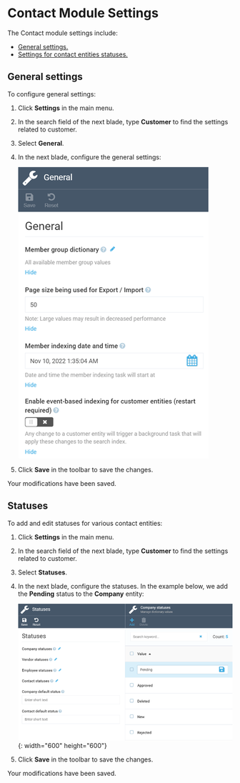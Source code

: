 ﻿# Contact Module Settings

The Contact module settings include:

* [General settings.](settings.md#general-settings)
* [Settings for contact entities statuses.](settings.md#statuses)

## General settings

To configure general settings:

1. Click **Settings** in the main menu.
1. In the search field of the next blade, type **Customer** to find the settings related to customer.
1. Select **General**.
1. In the next blade, configure the general settings:

    ![General settings](media/general_settings.png)

1. Click **Save** in the toolbar to save the changes.

Your modifications have been saved.

## Statuses

To add and edit statuses for various contact entities: 

1. Click **Settings** in the main menu.
1. In the search field of the next blade, type **Customer** to find the settings related to customer.
1. Select **Statuses**.
1. In the next blade, configure the statuses. In the example below, we add the **Pending** status to the **Company** entity:

    ![Status settings](media/status-settings.png){: width="600" height="600"}

1. Click **Save** in the toolbar to save the changes.

Your modifications have been saved.